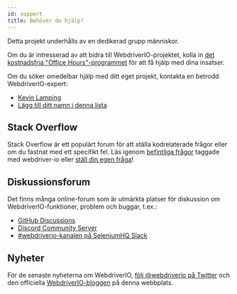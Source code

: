 ```yaml
---
id: support
title: Behöver du hjälp?
---
```


Detta projekt underhålls av en dedikerad grupp människor.

Om du är intresserad av att bidra till WebdriverIO-projektet, kolla in [det kostnadsfria "Office Hours"-programmet](/blog/2020/07/01/office-hours) för att få hjälp med dina insatser.

Om du söker omedelbar hjälp med ditt eget projekt, kontakta en betrodd WebdriverIO-expert:

- [Kevin Lamping](https://www.codementor.io/@kevinlamping)
- [Lägg till ditt namn i denna lista](https://github.com/webdriverio/webdriverio/edit/master/website/docs/Support.md)

## Stack Overflow

Stack Overflow är ett populärt forum för att ställa kodrelaterade frågor eller om du fastnat med ett specifikt fel. Läs igenom [befintliga frågor](https://stackoverflow.com/questions/tagged/webdriver-io) taggade med webdriver-io eller [ställ din egen fråga](https://stackoverflow.com/questions/ask?tags=webdriver-io)!

## Diskussionsforum

Det finns många online-forum som är utmärkta platser för diskussion om WebdriverIO-funktioner, problem och buggar, t.ex.:

- [GitHub Discussions](https://github.com/webdriverio/webdriverio/discussions)
- [Discord Community Server](https://discord.webdriver.io)
- [#webdriverio-kanalen på SeleniumHQ Slack](https://join.slack.com/t/seleniumhq/shared_invite/zt-vv33sc0w-VKKQop3WDV_lfrLXGGHvDw)

## Nyheter

För de senaste nyheterna om WebdriverIO, [följ @webdriverio på Twitter](https://twitter.com/webdriverio) och den officiella [WebdriverIO-bloggen](/blog) på denna webbplats.